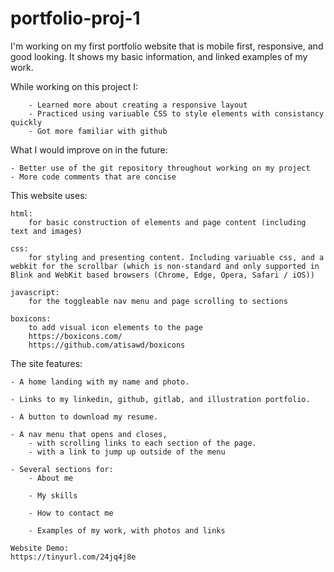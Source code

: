# portfolio-proj-1
I'm working on my first portfolio website that is mobile first, responsive, and good looking. It shows my basic information, and linked examples of my work. 

While working on this project I:

        - Learned more about creating a responsive layout
        - Practiced using variuable CSS to style elements with consistancy quickly
        - Got more familiar with github

What I would improve on in the future:

    - Better use of the git repository throughout working on my project
    - More code comments that are concise 
        

This website uses:

    html:  
        for basic construction of elements and page content (including text and images)

    css:
        for styling and presenting content. Including variuable css, and a webkit for the scrollbar (which is non-standard and only supported in Blink and WebKit based browsers (Chrome, Edge, Opera, Safari / iOS)) 

    javascript:
        for the toggleable nav menu and page scrolling to sections

    boxicons:
        to add visual icon elements to the page
        https://boxicons.com/
        https://github.com/atisawd/boxicons

The site features:

    - A home landing with my name and photo.

    - Links to my linkedin, github, gitlab, and illustration portfolio.

    - A button to download my resume.

    - A nav menu that opens and closes, 
        - with scrolling links to each section of the page.
        - with a link to jump up outside of the menu

    - Several sections for:
        - About me
        
        - My skills

        - How to contact me

        - Examples of my work, with photos and links
    
    Website Demo:
    https://tinyurl.com/24jq4j8e

